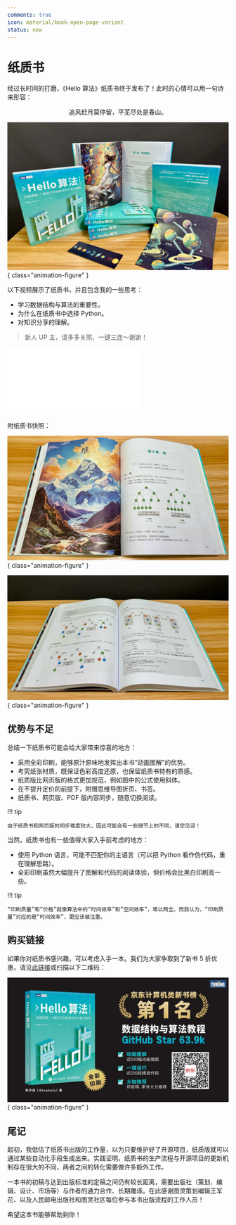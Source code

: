 ```yaml
---
comments: true
icon: material/book-open-page-variant
status: new
---
```


# 纸质书

经过长时间的打磨，《Hello 算法》纸质书终于发布了！此时的心情可以用一句诗来形容：

<p align="center">追风赶月莫停留，平芜尽处是春山。</p>

![](index.assets/paper_book_overview.jpg){ class="animation-figure" }

以下视频展示了纸质书，并且包含我的一些思考：

- 学习数据结构与算法的重要性。
- 为什么在纸质书中选择 Python。
- 对知识分享的理解。

> 新人 UP 主，请多多关照、一键三连～谢谢！

<div class="video-container">
    <iframe src="//player.bilibili.com/player.html?aid=1051597767&bvid=BV1QH4y157uC&cid=1462564112&p=1&autoplay=0" scrolling="no" border="0" frameborder="no" framespacing="0" allowfullscreen="true"> </iframe>
</div>

附纸质书快照：

![](index.assets/paper_book_chapter_heap.jpg){ class="animation-figure" }

![](index.assets/paper_book_avl_tree.jpg){ class="animation-figure" }

## 优势与不足

总结一下纸质书可能会给大家带来惊喜的地方：

- 采用全彩印刷，能够原汁原味地发挥出本书“动画图解”的优势。
- 考究纸张材质，既保证色彩高度还原，也保留纸质书特有的质感。
- 纸质版比网页版的格式更加规范，例如图中的公式使用斜体。
- 在不提升定价的前提下，附赠思维导图折页、书签。
- 纸质书、网页版、PDF 版内容同步，随意切换阅读。

!!! tip

    由于纸质书和网页版的同步难度较大，因此可能会有一些细节上的不同，请您见谅！

当然，纸质书也有一些值得大家入手前考虑的地方：

- 使用 Python 语言，可能不匹配你的主语言（可以把 Python 看作伪代码，重在理解思路）。
- 全彩印刷虽然大幅提升了图解和代码的阅读体验，但价格会比黑白印刷高一些。

!!! tip

    “印刷质量”和“价格”就像算法中的“时间效率”和“空间效率”，难以两全。而我认为，“印刷质量”对应的是“时间效率”，更应该被注重。

## 购买链接

如果你对纸质书感兴趣，可以考虑入手一本。我们为大家争取到了新书 5 折优惠，请见[此链接](https://3.cn/1X-qmTD3)或扫描以下二维码：

![](index.assets/book_jd_link.jpg){ class="animation-figure" }

## 尾记

起初，我低估了纸质书出版的工作量，以为只要维护好了开源项目，纸质版就可以通过某些自动化手段生成出来。实践证明，纸质书的生产流程与开源项目的更新机制存在很大的不同，两者之间的转化需要做许多额外工作。

一本书的初稿与达到出版标准的定稿之间仍有较长距离，需要出版社（策划、编辑、设计、市场等）与作者的通力合作、长期雕琢。在此感谢图灵策划编辑王军花、以及人民邮电出版社和图灵社区每位参与本书出版流程的工作人员！

希望这本书能够帮助到你！
